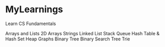 # MyLearnings
Learn CS Fundamentals

Arrays and Lists
2D Arrays
Strings
Linked List
Stack
Queue
Hash Table & Hash Set
Heap
Graphs
Binary Tree
Binary Search Tree
Trie

